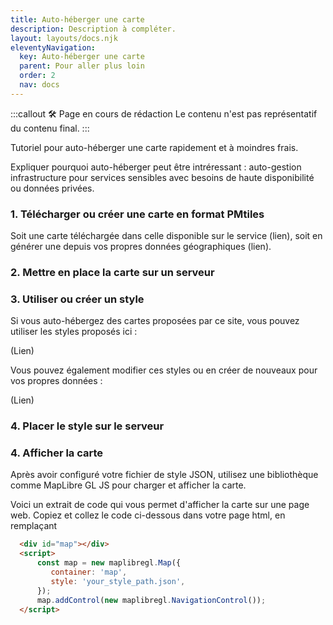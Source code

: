 ```yaml
---
title: Auto-héberger une carte
description: Description à compléter.
layout: layouts/docs.njk
eleventyNavigation:
  key: Auto-héberger une carte
  parent: Pour aller plus loin
  order: 2
  nav: docs
---
```


:::callout 🛠️ Page en cours de rédaction
Le contenu n'est pas représentatif du contenu final.
:::

Tutoriel pour auto-héberger une carte rapidement et à moindres frais.

Expliquer pourquoi auto-héberger peut être intréressant : auto-gestion infrastructure pour services sensibles avec besoins de haute disponibilité ou données privées.

### 1. Télécharger ou créer une carte en format PMtiles&#x20;

Soit une carte téléchargée dans celle disponible sur le service (lien), soit en générer une depuis vos propres données géographiques (lien).

### 2. Mettre en place la carte sur un serveur

### 3. Utiliser ou créer un style

Si vous auto-hébergez des cartes proposées par ce site, vous pouvez utiliser les styles proposés ici : 

(Lien)

Vous pouvez également modifier ces styles ou en créer de nouveaux pour vos propres données : 

(Lien)


### 4. Placer le style sur le serveur

### 4. Afficher la carte

Après avoir configuré votre fichier de style JSON, utilisez une bibliothèque comme MapLibre GL JS pour charger et afficher la carte.

Voici un extrait de code qui vous permet d'afficher la carte sur une page web. Copiez et collez le code ci-dessous dans votre page html, en remplaçant&#x20;

```html
  <div id="map"></div>
  <script>
      const map = new maplibregl.Map({
         container: 'map',
         style: 'your_style_path.json',
      });
      map.addControl(new maplibregl.NavigationControl());
  </script>
```

